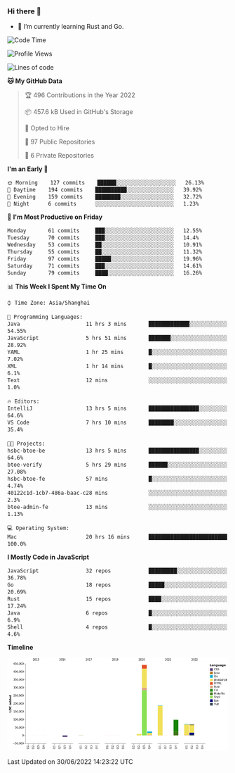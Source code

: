 ### Hi there 👋

- 🌱 I’m currently learning Rust and Go.

<!--START_SECTION:waka-->
![Code Time](http://img.shields.io/badge/Code%20Time-491%20hrs%201%20min-blue)

![Profile Views](http://img.shields.io/badge/Profile%20Views-0-blue)

![Lines of code](https://img.shields.io/badge/From%20Hello%20World%20I%27ve%20Written-900%20Thousand%20lines%20of%20code-blue)

**🐱 My GitHub Data** 

> 🏆 496 Contributions in the Year 2022
 > 
> 📦 457.6 kB Used in GitHub's Storage 
 > 
> 💼 Opted to Hire
 > 
> 📜 97 Public Repositories 
 > 
> 🔑 6 Private Repositories  
 > 
**I'm an Early 🐤** 

```text
🌞 Morning    127 commits    ██████░░░░░░░░░░░░░░░░░░░   26.13% 
🌆 Daytime    194 commits    ██████████░░░░░░░░░░░░░░░   39.92% 
🌃 Evening    159 commits    ████████░░░░░░░░░░░░░░░░░   32.72% 
🌙 Night      6 commits      ░░░░░░░░░░░░░░░░░░░░░░░░░   1.23%

```
📅 **I'm Most Productive on Friday** 

```text
Monday       61 commits     ███░░░░░░░░░░░░░░░░░░░░░░   12.55% 
Tuesday      70 commits     ███░░░░░░░░░░░░░░░░░░░░░░   14.4% 
Wednesday    53 commits     ██░░░░░░░░░░░░░░░░░░░░░░░   10.91% 
Thursday     55 commits     ██░░░░░░░░░░░░░░░░░░░░░░░   11.32% 
Friday       97 commits     █████░░░░░░░░░░░░░░░░░░░░   19.96% 
Saturday     71 commits     ███░░░░░░░░░░░░░░░░░░░░░░   14.61% 
Sunday       79 commits     ████░░░░░░░░░░░░░░░░░░░░░   16.26%

```


📊 **This Week I Spent My Time On** 

```text
⌚︎ Time Zone: Asia/Shanghai

💬 Programming Languages: 
Java                     11 hrs 3 mins       █████████████░░░░░░░░░░░░   54.55% 
JavaScript               5 hrs 51 mins       ███████░░░░░░░░░░░░░░░░░░   28.92% 
YAML                     1 hr 25 mins        █░░░░░░░░░░░░░░░░░░░░░░░░   7.02% 
XML                      1 hr 14 mins        █░░░░░░░░░░░░░░░░░░░░░░░░   6.1% 
Text                     12 mins             ░░░░░░░░░░░░░░░░░░░░░░░░░   1.0%

🔥 Editors: 
IntelliJ                 13 hrs 5 mins       ████████████████░░░░░░░░░   64.6% 
VS Code                  7 hrs 10 mins       ████████░░░░░░░░░░░░░░░░░   35.4%

🐱‍💻 Projects: 
hsbc-btoe-be             13 hrs 5 mins       ████████████████░░░░░░░░░   64.6% 
btoe-verify              5 hrs 29 mins       ██████░░░░░░░░░░░░░░░░░░░   27.08% 
hsbc-btoe-fe             57 mins             █░░░░░░░░░░░░░░░░░░░░░░░░   4.74% 
40122c1d-1cb7-486a-baac-c28 mins             ░░░░░░░░░░░░░░░░░░░░░░░░░   2.3% 
btoe-admin-fe            13 mins             ░░░░░░░░░░░░░░░░░░░░░░░░░   1.13%

💻 Operating System: 
Mac                      20 hrs 16 mins      █████████████████████████   100.0%

```

**I Mostly Code in JavaScript** 

```text
JavaScript               32 repos            █████████░░░░░░░░░░░░░░░░   36.78% 
Go                       18 repos            █████░░░░░░░░░░░░░░░░░░░░   20.69% 
Rust                     15 repos            ████░░░░░░░░░░░░░░░░░░░░░   17.24% 
Java                     6 repos             █░░░░░░░░░░░░░░░░░░░░░░░░   6.9% 
Shell                    4 repos             █░░░░░░░░░░░░░░░░░░░░░░░░   4.6%

```


**Timeline**

![Chart not found](https://raw.githubusercontent.com/elton/elton/main/charts/bar_graph.png) 


 Last Updated on 30/06/2022 14:23:22 UTC
<!--END_SECTION:waka-->

<!--
**elton/elton** is a ✨ _special_ ✨ repository because its `README.md` (this file) appears on your GitHub profile.

Here are some ideas to get you started:

- 🔭 I’m currently working on ...
- 🌱 I’m currently learning ...
- 👯 I’m looking to collaborate on ...
- 🤔 I’m looking for help with ...
- 💬 Ask me about ...
- 📫 How to reach me: ...
- 😄 Pronouns: ...
- ⚡ Fun fact: ...
-->
